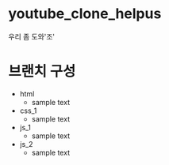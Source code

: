 # youtube_clone_helpus

우리 좀 도와'조'

# 브랜치 구성

- html
  - sample text
- css_1
  - sample text
- js_1
  - sample text
- js_2
  - sample text

